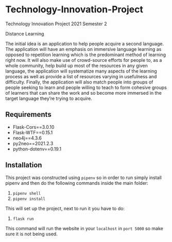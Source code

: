 # Technology-Innovation-Project
Technology Innovation Project 2021 Semester 2

Distance Learning 

The initial idea is an application to help people acquire a second language. 
The application will have an emphasis on immersive language learning as opposed to 
repetition learning which is the predominant method of learning right now.
It will also make use of crowd-source efforts for people to, as a whole community, 
help build up most of the resources in any given language, the application will systematize many 
aspects of the learning process as well as provide a list of resources varying in usefulness and difficulty.
Finally, the application will also match people into groups of people seeking to learn and people willing 
to teach to form cohesive groups of learners that can share the work and so become more immersed in the 
target language they’re trying to acquire.


## Requirements
- Flask-Cors==3.0.10
- Flask-WTF==0.15.1
- neo4j==4.3.6
- py2neo==2021.2.3
- python-dotenv==0.19.1

## Installation
This project was constructed using `pipenv` so in order to run simply install pipenv and then do the following commands inside the main folder:

1. `pipenv shell`
2. `pipenv install`

This will set up the project, next to run it you have to do:

1. `flask run`

This command will run the website in your `localhost` in `port 5000` so make sure it is not being used.

